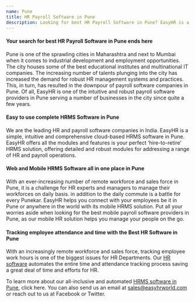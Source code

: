 ```yaml
---
name: Pune
title: HR Payroll Software in Pune
description: Looking for best HR Payroll Software in Pune? EasyHR is a leading Payroll Software Provider with dynamic features like leave, attendance, self-service
---
```

#### Your search for best HR Payroll Software in Pune ends here
Pune is one of the sprawling cities in Maharashtra and next to Mumbai when it comes to industrial development and employment opportunities. The city houses some of the best educational institutes and multinational IT companies. The increasing number of talents plunging into the city has increased the demand for robust HR management systems and practices. This, in turn, has resulted in the downpour of payroll software companies in Pune. Of all, EasyHR is one of the intuitive and robust payroll software providers in Pune serving a number of businesses in the city since quite a few years.

#### Easy to use complete HRMS Software in Pune
We are the leading HR and payroll software companies in India. EasyHR is a simple, intuitive and comprehensive cloud-based HRMS software in Pune. EasyHR offers all the modules and features is your perfect ‘hire-to-retire’ HRMS solution, offering detailed and robust modules for addressing a range of HR and payroll operations.

#### Web and Mobile HRMS Software all in one place in Pune
With an ever-increasing number of remote workforce and sales force in Pune, it is a challenge for HR experts and managers to manage their workforces on daily basis. in addition to the daily commute is a battle for every Punekar. EasyHR helps you connect with your employees be it in Pune or anywhere in the world with its mobile HRMS solution. Put all your worries aside when looking for the best mobile payroll software providers in Pune, as our mobile HR solution helps you manage your people on the go.

#### Tracking employee attendance and time with the Best HR Software in Pune
With an increasingly remote workforce and sales force, tracking employee work hours is one of the biggest issues for HR Departments. Our [HR software](https://www.easyhrworld.com) automates the entire time and attendance tracking process saving a great deal of time and efforts for HR.

To learn more about our all-inclusive and automated [HRMS software in Pune](https://www.easyhrworld.com), click here. You can also send us an email at sales@easyhrworld.com or reach out to us at Facebook or Twitter.